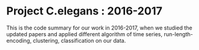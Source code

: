 # Project C.elegans : 2016-2017
This is the code summary for our work in 2016-2017, when we studied the updated papers and applied different algorithm of time series, run-length-encoding, clustering, classification on our data.
